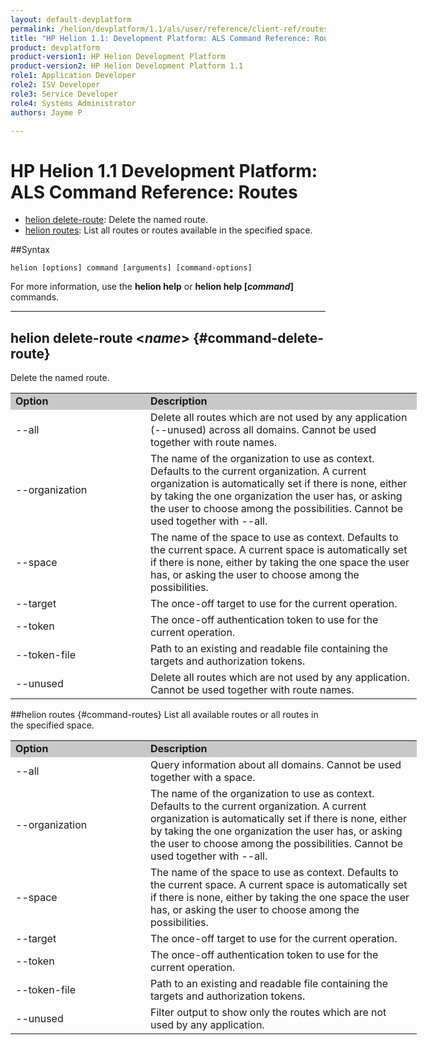 ```yaml
---
layout: default-devplatform
permalink: /helion/devplatform/1.1/als/user/reference/client-ref/routes/
title: "HP Helion 1.1: Development Platform: ALS Command Reference: Routes"
product: devplatform
product-version1: HP Helion Development Platform
product-version2: HP Helion Development Platform 1.1
role1: Application Developer 
role2: ISV Developer
role3: Service Developer
role4: Systems Administrator
authors: Jayme P

---
```

<!--PUBLISHED-->

# HP Helion 1.1 Development Platform: ALS Command Reference: Routes

- [helion delete-route](#command-delete-route): Delete the named route.
- [helion routes](#command-routes): List all routes or routes available in the specified space. 

##Syntax

	helion [options] command [arguments] [command-options]

For more information, use the **helion help** or **helion help [*command*]** commands.

<hr />

## helion delete-route <*name*> {#command-delete-route}
Delete the named route.

<table style="text-align: left; vertical-align: top; width:650px;">
<tr style="background-color: #C8C8C8;">
<td style="width: 200px;"><b>Option</b></td><td><b>Description</b></td>
</tr><tr><td>--all</td><td>Delete all routes which are not used by any application (--unused) across all domains. Cannot be used together with route names.</td></tr>
<tr>
<td>--organization</td>
<td>The name of the organization to use as context. Defaults to the current organization. A current organization is automatically set if there is none, either by taking the one organization the user has, or asking the user to choose among the possibilities.
Cannot be used together with --all.</td>
</tr>    <tr><td>--space</td>
<td>The name of the space to use as context. Defaults to the current space. A current space is automatically set if there is none, either by taking the one space the user has, or asking the user to choose among the possibilities.</td>
</tr>    <tr><td>--target</td>
<td>The once-off target to use for the current operation.</td>
</tr>    <tr><td>--token</td>
<td>The once-off authentication token to use for the current
operation.</td>
</tr>    <tr><td>--token-file</td>
<td>Path to an existing and readable file containing the targets and
authorization tokens.</td>
</tr>
<tr><td>--unused</td><td>Delete all routes which are not used by any application. Cannot be used together with route names.</td></tr>
</table>

##helion routes {#command-routes}
List all available routes or all routes in the specified space.

<table style="text-align: left; vertical-align: top; width:650px;">
<tr style="background-color: #C8C8C8;">
<td style="width: 200px;"><b>Option</b></td><td><b>Description</b></td>
</tr><tr><td>--all</td><td>Query information about all domains. Cannot be used together with a space.</td></tr>
<tr>
<td>--organization</td>
<td>The name of the organization to use as context. Defaults to the current organization. A current organization is automatically set if there is none, either by taking the one organization the user has, or asking the user to choose among the possibilities.
Cannot be used together with --all.
</td>
</tr>    <tr><td>--space</td>
<td>The name of the space to use as context. Defaults to the current space. A current space is automatically set if there is none, either by taking the one space the user has, or asking the user to choose among the possibilities.</td>
</tr>    <tr><td>--target</td>
<td>The once-off target to use for the current operation.</td>
</tr>    <tr><td>--token</td>
<td>The once-off authentication token to use for the current
operation.</td>
</tr>    <tr><td>--token-file</td>
<td>Path to an existing and readable file containing the targets and
authorization tokens.</td>
</tr>
<tr><td>--unused</td><td>Filter output to show only the routes which are not used by any application.</td></tr>
</table>
